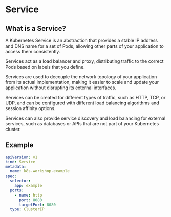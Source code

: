 # Service

## What is a Service?

A Kubernetes Service is an abstraction that provides a stable IP address and DNS name for a set of Pods,
allowing other parts of your application to access them consistently.

Services act as a load balancer and proxy, distributing traffic to the correct Pods based on labels that you define.

Services are used to decouple the network topology of your application from its actual implementation,
making it easier to scale and update your application without disrupting its external interfaces.

Services can be created for different types of traffic, such as HTTP, TCP, or UDP,
and can be configured with different load balancing algorithms and session affinity options.

Services can also provide service discovery and load balancing for external services,
such as databases or APIs that are not part of your Kubernetes cluster.

## Example

```yaml
apiVersion: v1
kind: Service
metadata:
  name: k8s-workshop-example
spec:
  selector:
    app: example
  ports:
    - name: http
      port: 8080
      targetPort: 8080
  type: ClusterIP
```